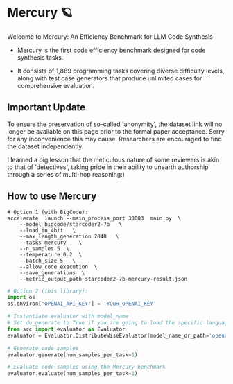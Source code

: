 # Mercury 🪐

Welcome to Mercury: An Efficiency Benchmark for LLM Code Synthesis

* Mercury is the first code efficiency benchmark designed for code synthesis tasks.

* It consists of 1,889 programming tasks covering diverse difficulty levels, along with test case generators that produce unlimited cases for comprehensive evaluation. 

## Important Update
To ensure the preservation of so-called 'anonymity', the dataset link will no longer be available on this page prior to the formal paper acceptance. Sorry for any inconvenience this may cause. Researchers are encouraged to find the dataset independently.

I learned a big lesson that the meticulous nature of some reviewers is akin to that of 'detectives', taking pride in their ability to unearth authorship through a series of multi-hop reasoning:)

## How to use Mercury
```shell
# Option 1 (with BigCode):
accelerate  launch --main_process_port 30003  main.py  \
    --model bigcode/starcoder2-7b   \
    --load_in_4bit   \
    --max_length_generation 2048   \
    --tasks mercury    \
    --n_samples 5  \
    --temperature 0.2  \
    --batch_size 5   \
    --allow_code_execution  \
    --save_generations  \
    --metric_output_path starcoder2-7b-mercury-result.json
```

```python
# Option 2 (this library):
import os
os.environ["OPENAI_API_KEY"] = 'YOUR_OPENAI_KEY'

# Instantiate evaluator with model_name
# Set do_generate to True if you are going to load the specific language model during evaluator initialization.
from src import evaluator as Evaluator
evaluator = Evaluator.DistributeWiseEvaluator(model_name_or_path='openai/gpt-3.5-turbo-1106', do_generate=True)

# Generate code samples
evaluator.generate(num_samples_per_task=1)

# Evaluate code samples using the Mercury benchmark
evaluator.evaluate(num_samples_per_task=1)
```

